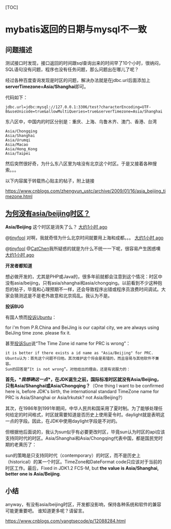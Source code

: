 [TOC]



# mybatis返回的日期与mysql不一致

## 问题描述

测试接口时发现，接口返回的时间跟sql查询出来的时间早了10个小时，很纳闷，SQL语句没有问题，程序也没有任务问题，那么问题出在哪儿了呢？

经过各种百度查询发现是时区的问题，解决办法就是在jdbc.url后面添加上**serverTimezone=Asia/Shanghai**即可。

代码如下：

```
jdbc.url=jdbc:mysql://127.0.0.1:3306/test?characterEncoding=UTF-8&useUnicode=true&allowMultiQueries=true&serverTimezone=Asia/Shanghai
```

东八区中，中国内的时区分别是：重庆、上海、乌鲁木齐、澳门、香港、台湾

```
Asia/Chongqing
Asia/Shanghai
Asia/Urumqi
Asia/Macao
Asia/Hong_Kong
Asia/Taipei
```

然后突然很好奇，为什么东八区里为啥没有北京这个时区。于是又接着各种搜索。。。

以下内容属于转载热心贴主的帖子，附上链接

https://www.cnblogs.com/zhengyun_ustc/archive/2009/01/16/asia_beijing_timezone.html

## [为何没有asia/beijing时区？](https://www.cnblogs.com/softidea/p/6939925.html)

 

**Asia/Beijing** 这个时区是消失了么？ [大约1小时 ago](http://twitter.com/webleon/status/1122796289)

@[tinyfool](http://twitter.com/tinyfool) 对啊，我就奇怪为什么北京时间就要用上海和成都。。。 [大约1小时 ago](http://twitter.com/webleon/status/1122805042)

@[tinyfool](http://twitter.com/tinyfool) @[CatChen](http://twitter.com/CatChen)我所疑惑的就是为什么不统一一下呢，很容易产生困惑噢 [大约1小时 ago](http://twitter.com/webleon/status/1122813702)

**开发者都知道**

想必做开发的，尤其是PHP或Java的，很多年前就都会注意到这个情况：时区中没有asia/beijing，只有asia/shanghai和asia/chongqing。以前看到不少这种抱怨的帖子，毕竟和心理预期不一样，还会导致程序出错或程序员浪费时间调试。大家会猜测这是不是老外故意和北京捣乱。我认为不是。

**投诉BUG**

有国人愤而[投诉Ubuntu](https://bugs.launchpad.net/ubuntu/+source/libgweather/+bug/228554)：

for i'm from P.R.China and BeiJing is our capital city, we are always using BeiJing time zone. please fix it.

甚至[投诉Sun](http://bugs.sun.com/bugdatabase/view_bug.do?bug_id=4141080)说“The Time Zone id name for PRC is wrong”：

```
it is better if there exists a id name as "Asia/Beijing" for PRC.
Ubuntu认为：首先这个问题不归他。其次维护这个将会是易错的，而且容易与其他软件不兼容。
Sun的回答是“It is not wrong”。对他给出的理由，还是有说服力的：
```

**首先，\**我想确这一点\**，在JDK诞生之前，国际标准时区就没有Asia/Beijing，只有Asia/Shanghai或Asia/Chongqing？**（One thing I want to be confirmed here is, before JDK's birth, the international standard TimeZone name for PRC is Asia/Shanghai or Asia/Irkutsk? not Asia/Beijing?）

其次，在1986年到1991年期间，中华人民共和国采用了夏时制。为了能够处理任何给定的时间格式，时区就需要知道是否历史上使用夏令时。daylight就是表明这一点的字段。因此，在JDK中使用daylight字段是不对的。

但根据他后面说的，我认为sun似乎有必要更改时区，毕竟sun认为时区的api应该支持同时代的时区。Asia/Shanghai和Asia/Chongqing代表中国，都是国民党时期的老黄历了：

sun的策略是只支持同时代（contemporary）的时区，而不是历史上（historical）的某一个时区。TimeZone和DateFormat code只应该对于当前的时区工作。最后，Fixed in JDK1.2 FCS-M, but **the value is Asia/Shanghai, better one is Asia/Beijing**.



## 小结

anyway，有没有asia/beijing时区，开发都没影响，保持各种系统和软件的兼容可能更重要吧。
谁知道更多呢？请留言。

https://www.cnblogs.com/yangtsecode/p/12088284.html
